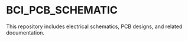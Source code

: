 # BCI_PCB_SCHEMATIC
This repository includes electrical schematics, PCB designs, and related documentation.
